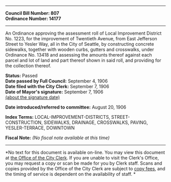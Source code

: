 * * * * *  
  
**Council Bill Number: [](#h0)[](#h2)807**   
**Ordinance Number: 14177**  
  
* * * * *  
  
An Ordinance approving the assessment roll of Local Improvement District No. 1223, for the improvement of Twentieth Avenue, from East Jefferson Street to Yesler Way, all in the City of Seattle, by constructing concrete sidewalks, together with wooden curbs, gutters and crosswalks, under Ordinance No. 13418 and assessing the amounts thereof against each parcel and lot of land and part thereof shown in said roll, and providing for the collection thereof.  
  
**Status:** Passed   
**Date passed by Full Council:** September 4, 1906   
**Date filed with the City Clerk:** September 7, 1906   
**Date of Mayor's signature:** September 7, 1906   
[(about the signature date)](/~public/approvaldate.htm)   
  
  
**Date introduced/referred to committee:** August 20, 1906   
  
**Index Terms:** LOCAL-IMPROVEMENT-DISTRICTS, STREET-CONSTRUCTION, SIDEWALKS, DRAINAGE, CROSSWALKS, PAVING, YESLER-TERRACE, DOWNTOWN  
  
**Fiscal Note:** *(No fiscal note available at this time)*  
  
* * * * *  
  
*No text for this document is available on-line. You may view this document at [the Office of the City Clerk](http://www.seattle.gov/leg/clerk/contactUs.htm). If you are unable to visit the Clerk's Office, you may request a copy or scan be made for you by Clerk staff. Scans and copies provided by the Office of the City Clerk are subject to [copy fees](http://clerk.seattle.gov/~public/clerkfees.htm), and the timing of service is dependent on the availability of staff. *  
  
  
